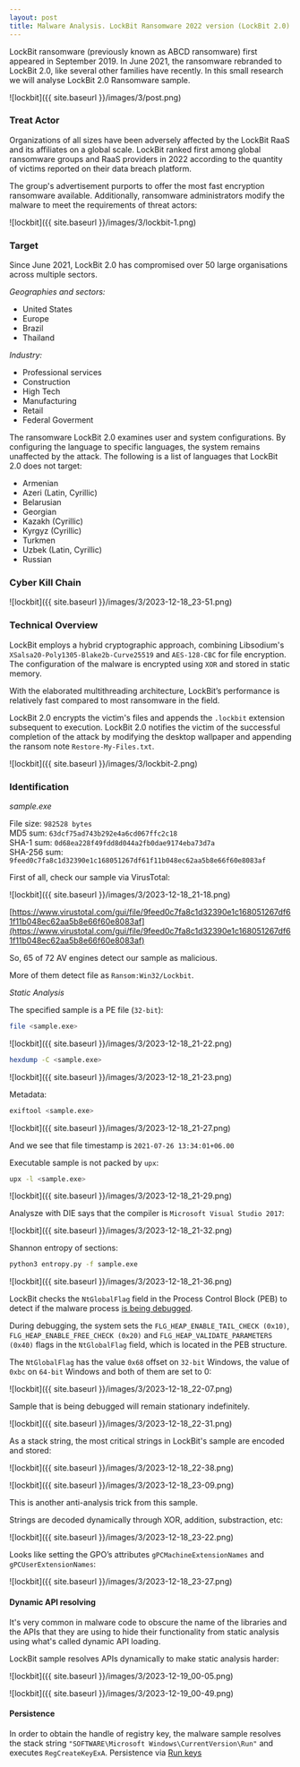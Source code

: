 ```yaml
---
layout: post
title: Malware Analysis. LockBit Ransomware 2022 version (LockBit 2.0)
---
```


LockBit ransomware (previously known as ABCD ransomware) first appeared in September 2019. In June 2021, the ransomware rebranded to LockBit 2.0, like several other families have recently. In this small research we will analyse LockBit 2.0 Ransomware sample.    

![lockbit]({{ site.baseurl }}/images/3/post.png)    

### Treat Actor

Organizations of all sizes have been adversely affected by the LockBit RaaS and its affiliates on a global scale. LockBit ranked first among global ransomware groups and RaaS providers in 2022 according to the quantity of victims reported on their data breach platform.     

The group's advertisement purports to offer the most fast encryption ransomware available. Additionally, ransomware administrators modify the malware to meet the requirements of threat actors:     

![lockbit]({{ site.baseurl }}/images/3/lockbit-1.png)    

### Target

Since June 2021, LockBit 2.0 has compromised over 50 large organisations across multiple sectors.    

*Geographies and sectors:*    

- United States    
- Europe    
- Brazil    
- Thailand   

*Industry:*   

- Professional services    
- Construction    
- High Tech    
- Manufacturing     
- Retail    
- Federal Goverment     

The ransomware LockBit 2.0 examines user and system configurations. By configuring the language to specific languages, the system remains unaffected by the attack. The following is a list of languages that LockBit 2.0 does not target:     

- Armenian   
- Azeri (Latin, Cyrillic)   
- Belarusian    
- Georgian    
- Kazakh (Cyrillic)    
- Kyrgyz (Cyrillic)    
- Turkmen    
- Uzbek (Latin, Cyrillic)    
- Russian    

### Cyber Kill Chain

![lockbit]({{ site.baseurl }}/images/3/2023-12-18_23-51.png)    

### Technical Overview

LockBit employs a hybrid cryptographic approach, combining Libsodium's `XSalsa20-Poly1305-Blake2b-Curve25519` and `AES-128-CBC` for file encryption. The configuration of the malware is encrypted using `XOR` and stored in static memory.     

With the elaborated multithreading architecture, LockBit’s performance is relatively fast compared to most ransomware in the field.     

LockBit 2.0 encrypts the victim's files and appends the `.lockbit` extension subsequent to execution. LockBit 2.0 notifies the victim of the successful completion of the attack by modifying the desktop wallpaper and appending the ransom note `Restore-My-Files.txt`.    

![lockbit]({{ site.baseurl }}/images/3/lockbit-2.png)    

### Identification

*sample.exe*     

File size: `982528 bytes`     
MD5 sum: `63dcf75ad743b292e4a6cd067ffc2c18`    
SHA-1 sum: `0d68ea228f49fdd8d044a2fb0dae9174eba73d7a`      
SHA-256 sum: `9feed0c7fa8c1d32390e1c168051267df61f11b048ec62aa5b8e66f60e8083af`     

First of all, check our sample via VirusTotal:    

![lockbit]({{ site.baseurl }}/images/3/2023-12-18_21-18.png)    

[https://www.virustotal.com/gui/file/9feed0c7fa8c1d32390e1c168051267df61f11b048ec62aa5b8e66f60e8083af](https://www.virustotal.com/gui/file/9feed0c7fa8c1d32390e1c168051267df61f11b048ec62aa5b8e66f60e8083af)    

So, 65 of 72 AV engines detect our sample as malicious.     

More of them detect file as `Ransom:Win32/Lockbit`.

*Static Analysis*    

The specified sample is a PE file (`32-bit`):    

```bash
file <sample.exe>
```

![lockbit]({{ site.baseurl }}/images/3/2023-12-18_21-22.png)    

```bash
hexdump -C <sample.exe>
```

![lockbit]({{ site.baseurl }}/images/3/2023-12-18_21-23.png)    

Metadata:     

```bash
exiftool <sample.exe>
```

![lockbit]({{ site.baseurl }}/images/3/2023-12-18_21-27.png)    

And we see that file timestamp is `2021-07-26 13:34:01+06.00`    

Executable sample is not packed by `upx`:    

```bash
upx -l <sample.exe>
```

![lockbit]({{ site.baseurl }}/images/3/2023-12-18_21-29.png)    

Analysze with DIE says that the compiler is `Microsoft Visual Studio 2017`:     

![lockbit]({{ site.baseurl }}/images/3/2023-12-18_21-32.png)    

Shannon entropy of sections:     

```bash
python3 entropy.py -f sample.exe
```

![lockbit]({{ site.baseurl }}/images/3/2023-12-18_21-36.png)    

LockBit checks the `NtGlobalFlag` field in the Process Control Block (PEB) to detect if the malware process [is being debugged](https://cocomelonc.github.io/malware/2022/09/15/malware-av-evasion-10.html).    

During debugging, the system sets the `FLG_HEAP_ENABLE_TAIL_CHECK (0x10)`, `FLG_HEAP_ENABLE_FREE_CHECK (0x20)` and `FLG_HEAP_VALIDATE_PARAMETERS (0x40)` flags in the `NtGlobalFlag` field, which is located in the PEB structure.

The `NtGlobalFlag` has the value `0x68` offset on `32-bit` Windows, the value of `0xbc` on `64-bit` Windows and both of them are set to 0:    

![lockbit]({{ site.baseurl }}/images/3/2023-12-18_22-07.png)    

Sample that is being debugged will remain stationary indefinitely.    

![lockbit]({{ site.baseurl }}/images/3/2023-12-18_22-31.png)    

As a stack string, the most critical strings in LockBit's sample are encoded and stored:    

![lockbit]({{ site.baseurl }}/images/3/2023-12-18_22-38.png)    

![lockbit]({{ site.baseurl }}/images/3/2023-12-18_23-09.png)    

This is another anti-analysis trick from this sample.    

Strings are decoded dynamically through XOR, addition, substraction, etc:    

![lockbit]({{ site.baseurl }}/images/3/2023-12-18_23-22.png)    

Looks like setting the GPO’s attributes `gPCMachineExtensionNames` and `gPCUserExtensionNames`:    

![lockbit]({{ site.baseurl }}/images/3/2023-12-18_23-27.png)    

#### Dynamic API resolving    

It's very common in malware code to obscure the name of the libraries and the APIs that they are using to hide their functionality from static analysis using what's called dynamic API loading.    

LockBit sample resolves APIs dynamically to make static analysis harder:    

![lockbit]({{ site.baseurl }}/images/3/2023-12-19_00-05.png)    

![lockbit]({{ site.baseurl }}/images/3/2023-12-19_00-49.png)    

#### Persistence

In order to obtain the handle of registry key, the malware sample resolves the stack string `"SOFTWARE\Microsoft Windows\CurrentVersion\Run"` and executes `RegCreateKeyExA`. Persistence via [Run keys](https://cocomelonc.github.io/tutorial/2022/04/20/malware-pers-1.html)    
